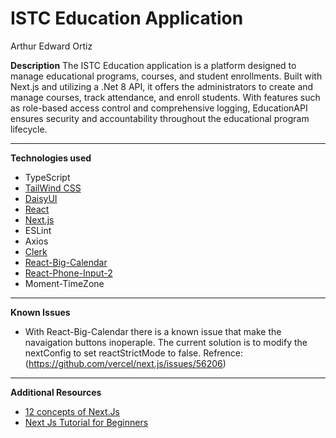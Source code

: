 # ISTC Education Application 

Arthur Edward Ortiz


**Description**
The ISTC Education application is a platform designed to manage educational programs, courses, and student enrollments. Built with Next.js and utilizing a .Net 8 API, it offers the administrators to create and manage courses, track attendance, and enroll students. With features such as role-based access control and comprehensive logging, EducationAPI ensures security and accountability throughout the educational program lifecycle. 

***

**Technologies used**
- TypeScript
- [TailWind CSS](https://v2.tailwindcss.com/docs)
- [DaisyUI](https://daisyui.com/)
- [React](https://react.dev/)
- [Next.js](https://nextjs.org/docs)
- ESLint
- Axios
- [Clerk](https://clerk.com/docs)
- [React-Big-Calendar](https://www.npmjs.com/package/react-big-calendar)
- [React-Phone-Input-2](https://www.npmjs.com/package/react-phone-input-2)
- Moment-TimeZone

***

**Known Issues**
- With React-Big-Calendar there is a known issue that make the navaigation buttons inoperaple. The current solution is to modify the nextConfig to set reactStrictMode to false. Refrence: (https://github.com/vercel/next.js/issues/56206)

***

**Additional Resources**
- [12 concepts of Next.Js](https://www.youtube.com/watch?v=vwSlYG7hFk0)
- [Next Js Tutorial for Beginners](https://www.youtube.com/watch?v=ZVnjOPwW4ZA)
